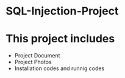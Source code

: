 # SQL-Injection-Project

# This project includes
- Project Document
- Project Photos
- Installation codes and runnig codes
